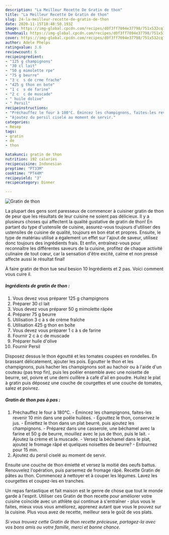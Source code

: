```yaml
---
description: "La Meilleur Recette De Gratin de thon"
title: "La Meilleur Recette De Gratin de thon"
slug: 24-la-meilleur-recette-de-gratin-de-thon
date: 2020-11-15T18:48:50.193Z
image: https://img-global.cpcdn.com/recipes/d0f3ff7094e37798/751x532cq70/gratin-de-thon-photo-principale-de-la-recette.jpg
thumbnail: https://img-global.cpcdn.com/recipes/d0f3ff7094e37798/751x532cq70/gratin-de-thon-photo-principale-de-la-recette.jpg
cover: https://img-global.cpcdn.com/recipes/d0f3ff7094e37798/751x532cq70/gratin-de-thon-photo-principale-de-la-recette.jpg
author: Adele Phelps
ratingvalue: 3.6
reviewcount: 6
recipeingredient:
- "125 g champignons"
- "30 cl lait"
- "50 g mimolette rpe"
- "75 g beurre"
- "3 c  s de crme frache"
- "425 g thon en bote"
- "1 c  s de farine"
- "2 c  c de muscade"
- " huile dolive"
- " Persil"
recipeinstructions:
- "Préchauffez le four à 180°C. Émincez les champignons, faites-les revenir 10 min dans une poêle huilées. Égouttez le thon, conservez le jus. Émiettez le thon dans un plat beurré, puis ajoutez les champignons. Préparez dans une casserole, une béchamel avec la farine et 50 g de beurre, mouillez avec le jus de thon, puis le lait. Ajoutez la crème et la muscade. Versez la béchamel dans le plat, ajoutez le fromage râpé et quelques noisettes de beurre? Enfournez pour 15 min."
- "Ajoutez du persil ciselé au moment de servir."
categories:
- Resep
tags:
- gratin
- de
- thon

katakunci: gratin de thon 
nutrition: 192 calories
recipecuisine: Indonesian
preptime: "PT33M"
cooktime: "PT44M"
recipeyield: "3"
recipecategory: Dinner

---
```



![Gratin de thon](https://img-global.cpcdn.com/recipes/d0f3ff7094e37798/751x532cq70/gratin-de-thon-photo-principale-de-la-recette.jpg)

La plupart des gens sont paresseux de commencer à cuisiner gratin de thon de peur que les résultats de leur cuisine ne soient pas délicieux. Il y a plusieurs choses qui affectent la qualité gustative de gratin de thon! En partant du type d'ustensile de cuisine, assurez-vous toujours d'utiliser des ustensiles de cuisine de qualité, toujours en bon état et propres. Ensuite, le type de matériau utilisé a également un effet sur l'ajout de saveur, utilisez donc toujours des ingrédients frais. Et enfin, entraînez-vous pour reconnaître les différentes saveurs de la cuisine, profitez de chaque activité culinaire de tout cœur, car la sensation d'être excité, calme et non pressé affecte aussi le résultat final!

<!--inarticleads1-->

À faire gratin de thon tue seul besion 10 Ingrédients et 2 pas. Voici comment vous cuire il.

##### Ingrédients de gratin de thon :

1. Vous devez vous préparer 125 g champignons
1. Préparer 30 cl lait
1. Vous devez vous préparer 50 g mimolette râpée
1. Préparer 75 g beurre
1. Utilisation 3 c à s de crème fraîche
1. Utilisation 425 g thon en boîte
1. Vous devez vous préparer 1 c à s de farine
1. Fournir 2 c à c de muscade
1. Préparer  huile d&#39;olive
1. Fournir  Persil


Disposez dessus le thon égoutté et les tomates coupées en rondelles. En brassant délicatement, ajouter les pois. Egoutter le thon et les champignons, puis hacher les champignons soit au hachoir ou à l&#39;aide d&#39;un couteau (pas trop fin), puis les poêler ensemble avec une noisette de beurre, sel, poivre et une demi cuillère à café d&#39;ail en poudre. Huilez le plat à gratin puis déposez une couche de courgettes et une couche de tomates, salez et poivrez. 

<!--inarticleads2-->

##### Gratin de thon pas à pas :

1. Préchauffez le four à 180°C. - Émincez les champignons, faites-les revenir 10 min dans une poêle huilées. - Égouttez le thon, conservez le jus. - Émiettez le thon dans un plat beurré, puis ajoutez les champignons. - Préparez dans une casserole, une béchamel avec la farine et 50 g de beurre, mouillez avec le jus de thon, puis le lait. - Ajoutez la crème et la muscade. - Versez la béchamel dans le plat, ajoutez le fromage râpé et quelques noisettes de beurre? - Enfournez pour 15 min.
1. Ajoutez du persil ciselé au moment de servir.


Ensuite une couche de thon émietté et versez la moitié des oeufs battus. Renouvelez l&#39;opération, puis parsemez de fromage râpé. Recette Gratin de pâtes au thon. Commencez à nettoyer et à couper les légumes. Lavez les courgettes et coupez-les en tranches. 

<!--inarticleads1-->

<p>
Un repas fantastique et fait maison est le genre de chose que tout le monde garde à l'esprit. Utiliser ces Gratin de thon recette pour améliorer votre cuisine coïncide avec un athlète qui continue à s'entraîner - plus vous le faites, mieux vous vous améliorez, apprenez autant que vous le pouvez sur la cuisine. Plus vous avez de recette, meilleur sera le goût de vos plats.
</p>

<p>
<i>Si vous trouvez cette Gratin de thon recette précieuse, partagez-la avec vos bons amis ou votre famille, merci et bonne chance.</i>
</p>
